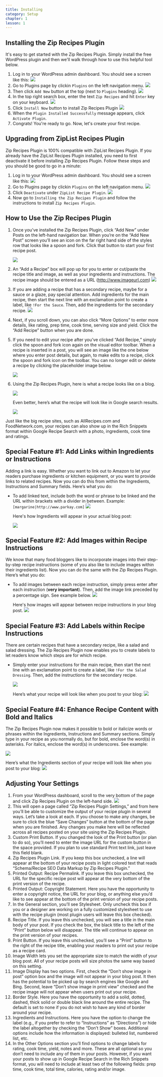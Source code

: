 ```yaml
---
title: Installing
category: Setup
chapter: 1
lesson: 1
---
```

## Installing the Zip Recipes Plugin #
It's easy to get started with the Zip Recipes Plugin. Simply install the free WordPress plugin and then we'll walk through how to use this helpful tool below.

1. Log in to your WordPress admin dashboard. You should see a screen like this:
	![](http://i.imgur.com/TdEhLEt.png)
2. Go to Plugins page by clickin `Plugins` on the left navigation menu.
	![](http://i.imgur.com/ceNK7oV.png)
2. Then click `Add New` button at the top (next to `Plugins` heading).
	![](http://i.imgur.com/mozhbO5.png)
3. In the top right search box, enter the text `Zip Recipes` and hit `Enter` key on your keyboard.
	![](http://i.imgur.com/rQkpN2A.png)
4. Click `Install Now` button to install Zip Recipes Plugin
	![](http://i.imgur.com/glezTWN.png)
5. When the `Plugin Installed Successfully` message appears, click `Activate Plugin`.
6. Congrats! You're ready to go. Now, let's create your first recipe.

## Upgrading from ZipList Recipes Plugin ##
Zip Recipes Plugin is 100% compatible with ZipList Recipes Plugin. If you already have the ZipList Recipes Plugin installed, you need to first deactivate it before installing Zip Recipes Plugin. Follow these steps and you should be good to go in a minute:

1. Log in to your WordPress admin dashboard. You should see a screen like this:
	![](http://i.imgur.com/TdEhLEt.png)
2. Go to Plugins page by clickin `Plugins` on the left navigation menu.
	![](http://i.imgur.com/ceNK7oV.png)
3. Click `Deactivate` under `ZipList Recipe Plugin`.
	![](http://i.imgur.com/6bFpCOM.png)
4. Now go to `Installing the Zip Recipes Plugin` and follow the instructions to install `Zip Recipes Plugin`.

## How to Use the Zip Recipes Plugin ##

1. Once you’ve installed the Zip Recipes Plugin, click “Add New” under Posts on the left-hand navigation bar. When you’re on the “Add New Post” screen you’ll see an icon on the far right hand side of the styles row that looks like a spoon and fork. Click that button to start your first recipe post.
	
	![](http://i.imgur.com/x5okSlC.png)
2. An “Add a Recipe” box will pop up for you to enter or cut/paste the recipe title and image, as well as your ingredients and instructions. The recipe image should be entered as a URL (http://www.imageurl.com)
	![](http://i.imgur.com/WI7dYm0.png)
3. If you are adding a recipe that has a secondary recipe, maybe for a sauce or a glaze, pay special attention. Add ingredients for the main recipe, then start the next line with an exclamation point to create a label, like `!For the Sauce`. Then, add the ingredients for the secondary recipe.
	![](http://i.imgur.com/D2Mwb28.png)
4. Next, if you scroll down, you can also click “More Options” to enter more details, like rating, prep time, cook time, serving size and yield. Click the “Add Recipe” button when you are done.
5. If you need to edit your recipe after you’ve clicked “Add Recipe,” simply click the spoon and fork icon again on the visual editor toolbar. When a recipe is inserted in a post, you will see an image like the one below where you enter post details, but again, to make edits to a recipe, click the spoon and fork icon on the toolbar. You can no longer edit or delete a recipe by clicking the placeholder image below.

	![](http://i.imgur.com/S1cS43X.png)
6. Using the Zip Recipes Plugin, here is what a recipe looks like on a blog.
	
	![](http://i.imgur.com/555zpjF.png)

	Even better, here’s what the recipe will look like in Google search results.
	
	![](http://i.imgur.com/TssBm97.png)
	
Just like the big recipe sites, such as AllRecipes.com and FoodNetwork.com, your recipes can also show up in the Rich Snippets format within Google Recipe Search with a photo, ingredients, cook time and ratings.
	
## Special Feature #1: Add Links within Ingredients or Instructions ##
Adding a link is easy. Whether you want to link out to Amazon to let your readers purchase ingredients or kitchen equipment, or you want to provide links to related recipes. Now you can do this from within the Ingredients, Instructions and Summary fields. Here’s what you do:

- To add linked text, include both the word or phrase to be linked and the URL within brackets with a divider in between. Example: `[margarine|http://www.parkay.com]`
	![](http://i.imgur.com/29pPsQJ.png)

	Here's how Ingredients will appear in your actual blog post:
	
	![](http://i.imgur.com/3yks21C.png)
	
## Special Feature #2: Add Images within Recipe Instructions ##
We know that many food bloggers like to incorporate images into their step-by-step recipe instructions (some of you also like to include images within their ingredients list). Now you can do the same with the Zip Recipes Plugin. Here’s what you do:

- To add images between each recipe instruction, simply press enter after each instruction (__very important__). Then, add the image link preceded by a percentage sign. See example below.
	![](http://i.imgur.com/UNnNWAd.png)
	
	Here's how images will appear between recipe instructions in your blog post.
	![](http://i.imgur.com/ch9FwAe.png)
	
## Special Feature #3: Add Labels within Recipe Instructions ##
There are certain recipes that have a secondary recipe, like a salad and salad dressing. The Zip Recipes Plugin now enables you to create labels to let readers know which steps are for which recipe.

- Simply enter your instructions for the main recipe, then start the next line with an exclamation point to create a label, like `!For the Salad Dressing`. Then, add the instructions for the secondary recipe.

	![](http://i.imgur.com/gKUTlC8.png)

	Here’s what your recipe will look like when you post to your blog:
	![](http://i.imgur.com/wgA0DuL.png)
	
## Special Feature #4: Enhance Recipe Content with Bold and Italics ##
The Zip Recipes Plugin now makes it possible to bold or italicize words or phrases within the Ingredients, Instructions and Summary sections. Simply type in your recipe as you normally do, but for bold, enclose the word(s) in asterisks. For italics, enclose the word(s) in underscores. See example:

![](http://i.imgur.com/fxo0YM4.png)

Here’s what the Ingredients section of your recipe will look like when you post to your blog:
![](http://i.imgur.com/RAFdJWj.png)

## Adjusting Your Settings ##
1. From your WordPress dashboard, scroll to the very bottom of the page and click Zip Recipes Plugin on the left-hand side.
![](http://i.imgur.com/QaQZZK5.png)
2. This will open a page called “Zip Recipes Plugin Settings,” and from here you’ll be able to customize the output of your recipe plugin in several ways. Let’s take a look at each. If you choose to make any changes, be sure to click the blue “Save Changes” button at the bottom of the page when you are finished. Any changes you make here will be reflected across all recipes posted on your site using the Zip Recipes Plugin.
3. Custom Print Button. If you changed the look of the Print button (or plan to do so), you’ll need to enter the image URL for the custom button in the space provided. If you plan to use standard Print text link, just leave this field blank.
4. Zip Recipes Plugin Link. If you keep this box unchecked, a line will appear at the bottom of your recipe posts in light colored text that reads “Schema/Recipe SEO Data Markup by Zip Recipes Plugin.”
5. Printed Output: Recipe Permalink. If you leave this box unchecked, the URL for the specific recipe post will appear at the very bottom of the print version of the recipe.
6. Printed Output: Copyright Statement. Here you have the opportunity to enter a copyright notice, the URL for your blog, or anything else you’d like to see appear at the bottom of the print version of your recipe posts.
7. In the General section, you’ll see Stylesheet. Only uncheck this box if you or a designer are working on a fully customized stylesheet to use with the recipe plugin (most plugin users will leave this box checked).
8. Recipe Title. If you leave this unchecked, you will see a title in the main body of your post. If you check the box, the black title to the left of the “Print” button below will disappear. The title will continue to appear on the print version of your recipes.
9. Print Button. If you leave this unchecked, you’ll see a “Print” button to the right of the recipe title, enabling your readers to print out your recipe as a recipe card.
10. Image Width lets you set the appropriate size to match the width of your blog post. All of your recipe posts will size photos the same way based on this setting.
11. Image Display has two options. First, check the “Don’t show image in post” option box and the image will not appear in your blog post. It then has the potential to be picked up by search engines like Google and Bing. Second, leave “Don’t show image in print view” checked and the recipe image will not appear when users print out your recipe.
12. Border Style. Here you have the opportunity to add a solid, dotted, dashed, thick solid or double black line around the entire recipe. The default is set to none if you do not wish to have any kind of border around your recipe.
13. Ingredients and Instructions. Here you have the option to change the label (e.g., if you prefer to refer to “Instructions” as “Directions”) or hide the label altogether by checking the “Don’t Show” boxes. Additional options include how the information is displayed: bulleted list, numbered list, etc.
14. In the Other Options section you’ll find options to change labels for rating, cook time, yield, notes and more. These are all optional so you don’t need to include any of them in your posts. However, if you want your posts to show up in Google Recipe Search in the Rich Snippets format, you will need to include at least two of the following fields: prep time, cook time, total time, calories, rating and/or image.
